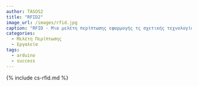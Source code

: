 ```yaml
---
author: TASOS2
title: "RFID2"
image_url: /images/rfid.jpg
caption: "RFID - Μια μελέτη περίπτωσης εφαρμογής τς σχετικής τεχνολογίας στην λιανική πώληση"
categories:
  - Μελέτη Περίπτωσης
  - Εργαλεία
tags:
  - arduino
  - success
---
```


{% include cs-rfid.md %}
